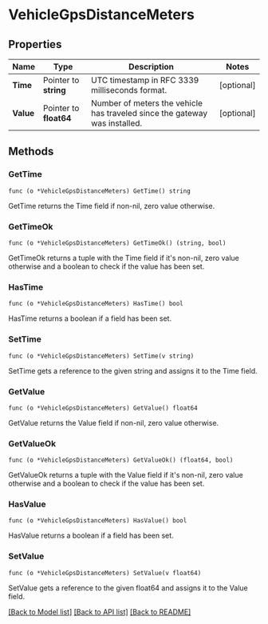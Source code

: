 # VehicleGpsDistanceMeters

## Properties

Name | Type | Description | Notes
------------ | ------------- | ------------- | -------------
**Time** | Pointer to **string** | UTC timestamp in RFC 3339 milliseconds format. | [optional] 
**Value** | Pointer to **float64** | Number of meters the vehicle has traveled since the gateway was installed. | [optional] 

## Methods

### GetTime

`func (o *VehicleGpsDistanceMeters) GetTime() string`

GetTime returns the Time field if non-nil, zero value otherwise.

### GetTimeOk

`func (o *VehicleGpsDistanceMeters) GetTimeOk() (string, bool)`

GetTimeOk returns a tuple with the Time field if it's non-nil, zero value otherwise
and a boolean to check if the value has been set.

### HasTime

`func (o *VehicleGpsDistanceMeters) HasTime() bool`

HasTime returns a boolean if a field has been set.

### SetTime

`func (o *VehicleGpsDistanceMeters) SetTime(v string)`

SetTime gets a reference to the given string and assigns it to the Time field.

### GetValue

`func (o *VehicleGpsDistanceMeters) GetValue() float64`

GetValue returns the Value field if non-nil, zero value otherwise.

### GetValueOk

`func (o *VehicleGpsDistanceMeters) GetValueOk() (float64, bool)`

GetValueOk returns a tuple with the Value field if it's non-nil, zero value otherwise
and a boolean to check if the value has been set.

### HasValue

`func (o *VehicleGpsDistanceMeters) HasValue() bool`

HasValue returns a boolean if a field has been set.

### SetValue

`func (o *VehicleGpsDistanceMeters) SetValue(v float64)`

SetValue gets a reference to the given float64 and assigns it to the Value field.


[[Back to Model list]](../README.md#documentation-for-models) [[Back to API list]](../README.md#documentation-for-api-endpoints) [[Back to README]](../README.md)


